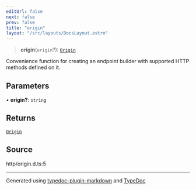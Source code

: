 ```yaml
---
editUrl: false
next: false
prev: false
title: "origin"
layout: "/src/layouts/DocsLayout.astro"
---
```


> **origin**(`origin`?): [`Origin`](/api/type-aliases/origin/)

Convenience function for creating an endpoint builder
with supported HTTP methods defined on it.

## Parameters

• **origin?**: `string`

## Returns

[`Origin`](/api/type-aliases/origin/)

## Source

http/origin.d.ts:5

***

Generated using [typedoc-plugin-markdown](https://www.npmjs.com/package/typedoc-plugin-markdown) and [TypeDoc](https://typedoc.org/)
